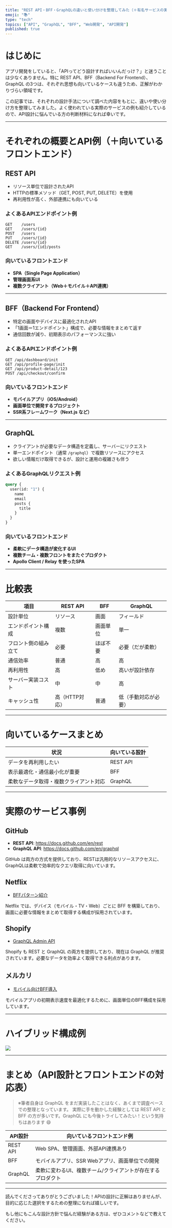 ```yaml
---
title: "REST API・BFF・GraphQLの違いと使い分けを整理してみた（＋有名サービスの実例付き）"
emoji: "📚"
type: "tech"
topics: ["API", "GraphQL", "BFF", "Web開発", "API開発"]
published: true
---
```


# はじめに
アプリ開発をしていると、「APIってどう設計すればいいんだっけ？」と迷うことは少なくありません。特に REST API、BFF（Backend For Frontend）、GraphQL の3つは、それぞれ思想も向いているケースも違うため、正解がわかりづらい領域です。

この記事では、それぞれの設計手法について調べた内容をもとに、違いや使い分け方を整理してみました。よく使われている実際のサービスの例も紹介しているので、API設計に悩んでいる方の判断材料になれば幸いです。

---

# それぞれの概要とAPI例（＋向いているフロントエンド）

## REST API

- リソース単位で設計されたAPI
- HTTPの標準メソッド（GET, POST, PUT, DELETE）を使用
- 再利用性が高く、外部連携にも向いている

### よくあるAPIエンドポイント例

```http
GET    /users
GET    /users/{id}
POST   /users
PUT    /users/{id}
DELETE /users/{id}
GET    /users/{id}/posts
```

### 向いているフロントエンド

- **SPA（Single Page Application）**
- **管理画面系UI**
- **複数クライアント（Web＋モバイル＋API連携）**

---

## BFF（Backend For Frontend）

- 特定の画面やデバイスに最適化されたAPI
- 「1画面＝1エンドポイント」構成で、必要な情報をまとめて返す
- 通信回数が減り、初期表示のパフォーマンスに強い

### よくあるAPIエンドポイント例

```http
GET /api/dashboard/init
GET /api/profile-page/init
GET /api/product-detail/123
POST /api/checkout/confirm
```

### 向いているフロントエンド

- **モバイルアプリ（iOS/Android）**
- **画面単位で開発するプロジェクト**
- **SSR系フレームワーク（Next.js など）**

---

## GraphQL

- クライアントが必要なデータ構造を定義し、サーバーにリクエスト
- 単一エンドポイント（通常 `/graphql`）で複数リソースにアクセス
- 欲しい情報だけ取得できるが、設計と運用の複雑さも伴う

### よくあるGraphQLリクエスト例

```graphql
query {
  user(id: "1") {
    name
    email
    posts {
      title
    }
  }
}
```

### 向いているフロントエンド

- **柔軟にデータ構造が変化するUI**
- **複数チーム・複数フロントをまたぐプロダクト**
- **Apollo Client / Relay を使ったSPA**

---

# 比較表

| 項目 | REST API | BFF | GraphQL |
|------|----------|-----|---------|
| 設計単位 | リソース | 画面 | フィールド |
| エンドポイント構成 | 複数 | 画面単位 | 単一 |
| フロント側の組み立て | 必要 | ほぼ不要 | 必要（だが柔軟） |
| 通信効率 | 普通 | 高 | 高 |
| 再利用性 | 高 | 低め | 高いが設計依存 |
| サーバー実装コスト | 中 | 中 | 高 |
| キャッシュ性 | 高（HTTP対応） | 普通 | 低（手動対応が必要） |

---

# 向いているケースまとめ

| 状況 | 向いている設計 |
|------|----------------|
| データを再利用したい | REST API |
| 表示最適化・通信最小化が重要 | BFF |
| 柔軟なデータ取得・複数クライアント対応 | GraphQL |

---

# 実際のサービス事例

## GitHub

- **REST API**: https://docs.github.com/en/rest
- **GraphQL API**: https://docs.github.com/en/graphql

GitHub は両方の方式を提供しており、RESTは汎用的なリソースアクセスに、GraphQLは柔軟で効率的なクエリ取得に向いています。

## Netflix

- [BFFパターン紹介](https://netflixtechblog.com/embracing-bff-pattern)

Netflix では、デバイス（モバイル・TV・Web）ごとに BFF を構築しており、画面に必要な情報をまとめて取得する構成が採用されています。

## Shopify

- [GraphQL Admin API](https://shopify.dev/docs/api/admin-graphql)

Shopify も REST と GraphQL の両方を提供しており、現在は GraphQL が推奨されています。必要なデータを効率よく取得できる利点があります。

## メルカリ

- [モバイル向けBFF導入](https://engineering.mercari.com/blog/entry/20210316-bff-android-ios/)

モバイルアプリの初期表示速度を最適化するために、画面単位のBFF構成を採用しています。

---

# ハイブリッド構成例

![](/images/rest-bff-graphql/image1.png)

---

# まとめ（API設計とフロントエンドの対応表）

> ※筆者自身は GraphQL をまだ実装したことはなく、あくまで調査ベースでの整理となっています。
> 実際に手を動かした経験としては REST API と BFF の方が多いです。GraphQL にも今後トライしてみたい！という気持ちはあります 😄

| API設計 | 向いているフロントエンド例 |
|---------|----------------------------|
| REST API | Web SPA、管理画面、外部API連携あり |
| BFF | モバイルアプリ、SSR Webアプリ、画面単位での開発 |
| GraphQL | 柔軟に変わるUI、複数チーム/クライアントが存在するプロダクト |

---

読んでくださってありがとうございました！APIの設計に正解はありませんが、目的に応じた選択をするための整理になれば嬉しいです。

もし他にもこんな設計方針で悩んだ経験がある方は、ぜひコメントなどで教えてください。


